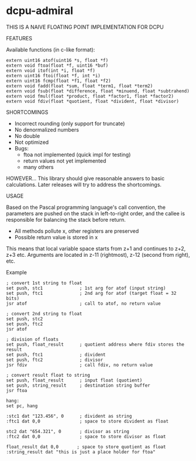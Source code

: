 dcpu-admiral
============
THIS IS A NAIVE FLOATING POINT IMPLEMENTATION FOR DCPU 

FEATURES

Available functions (in c-like format):
```
extern uint16 atof(uint16 *s, float *f)
extern void ftoa(float *f, uint16 *buf)
extern void itof(int *i, float *f)
extern uint16 ftoi(float *f, int *i)
extern uint16 fcmp(float *f1, float *f2)
extern void fadd(float *sum, float *term1, float *term2)
extern void fsub(float *difference, float *minuend, float *subtrahend)
extern void fmul(float *product, float *factor1, float *factor2)
extern void fdiv(float *quotient, float *divident, float *divisor)
```

SHORTCOMINGS

 - Incorrect rounding (only support for truncate)
 - No denormalized numbers
 - No double
 - Not optimized
 - Bugs:
   - ftoa not implemented (quick impl for testing)
   - return values not yet implemented
   - many others

HOWEVER... 
This library should give reasonable answers to basic calculations.
Later releases will try to address the shortcomings.

USAGE

Based on the Pascal programming language's call convention, 
the parameters are pushed on the stack in left-to-right order, 
and the callee is responsible for balancing the stack before 
return.

 - All methods pollute x, other registers are preserved
 - Possible return value is stored in x

This means that local variable space starts from z+1 and continues to
z+2, z+3 etc. Arguments are located in z-11 (rightmost), z-12 
(second from right), etc.

Example

```
; convert 1st string to float
set push, stc1              ; 1st arg for atof (input string)
set push, ftc1              ; 2nd arg for atof (target float = 32 bits)
jsr atof                    ; call to atof, no return value

; convert 2nd string to float
set push, stc2
set push, ftc2 
jsr atof 

; division of floats
set push, float_result      ; quotient address where fdiv stores the result
set push, ftc1              ; divident
set push, ftc2              ; divisor
jsr fdiv                    ; call fdiv, no return value

; convert result float to string
set push, float_result      ; input float (quotient)
set push, string_result     ; destination string buffer
jsr ftoa

hang: 
set pc, hang 

:stc1 dat "123.456", 0      ; divident as string
:ftc1 dat 0,0               ; space to store divident as float

stc2 dat "654.321", 0       ; divisor as string
:ftc2 dat 0,0               ; space to store divisor as float

float_result dat 0,0       ; space to store quotient as float
:string_result dat "this is just a place holder for ftoa"
```
